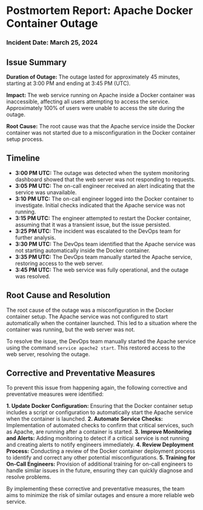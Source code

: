 # Postmortem Report: Apache Docker Container Outage #

### Incident Date: March 25, 2024


## Issue Summary

**Duration of Outage:** The outage lasted for approximately 45 minutes, starting at 3:00 PM and ending at 3:45 PM (UTC).

**Impact:** The web service running on Apache inside a Docker container was inaccessible, affecting all users attempting to access the service. Approximately 100% of users were unable to access the site during the outage.

**Root Cause:** The root cause was that the Apache service inside the Docker container was not started due to a misconfiguration in the Docker container setup process.


## Timeline

- **3:00 PM UTC:** The outage was detected when the system monitoring dashboard showed that the web server was not responding to requests.
- **3:05 PM UTC:** The on-call engineer received an alert indicating that the service was unavailable.
- **3:10 PM UTC:** The on-call engineer logged into the Docker container to investigate. Initial checks indicated that the Apache service was not running.
- **3:15 PM UTC:** The engineer attempted to restart the Docker container, assuming that it was a transient issue, but the issue persisted.
- **3:25 PM UTC:** The incident was escalated to the DevOps team for further analysis.
- **3:30 PM UTC:** The DevOps team identified that the Apache service was not starting automatically inside the Docker container.
- **3:35 PM UTC:** The DevOps team manually started the Apache service, restoring access to the web server.
- **3:45 PM UTC:** The web service was fully operational, and the outage was resolved.


## Root Cause and Resolution

The root cause of the outage was a misconfiguration in the Docker container setup. The Apache service was not configured to start automatically when the container launched. This led to a situation where the container was running, but the web server was not.

To resolve the issue, the DevOps team manually started the Apache service using the command `service apache2 start`. This restored access to the web server, resolving the outage.


## Corrective and Preventative Measures

To prevent this issue from happening again, the following corrective and preventative measures were identified:

**1. Update Docker Configuration:** Ensuring that the Docker container setup includes a script or configuration to automatically start the Apache service when the container is launched.
**2. Automate Service Checks:** Implementation of automated checks to confirm that critical services, such as Apache, are running after a container is started.
**3. Improve Monitoring and Alerts:** Adding monitoring to detect if a critical service is not running and creating alerts to notify engineers immediately.
**4. Review Deployment Process:** Conducting a review of the Docker container deployment process to identify and correct any other potential misconfigurations.
**5. Training for On-Call Engineers:** Provision of additional training for on-call engineers to handle similar issues in the future, ensuring they can quickly diagnose and resolve problems.

By implementing these corrective and preventative measures, the team aims to minimize the risk of similar outages and ensure a more reliable web service.
